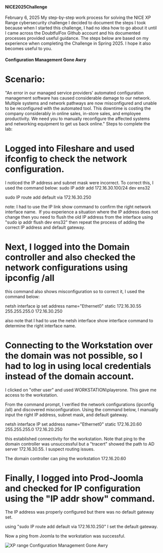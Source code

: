#### NICE2025Challenge
February 6, 2025
My step-by-step work process for solving the NICE XP Range cybersecurity challenge
I decided to document the steps I took because when I started this challenge, I had no idea how to go about it until I came across the DoubtfulFox Github account and his documented processes provided useful guidance. 
The steps below are based on my experience when completing the Challenge in Spring 2025. I hope it also becomes useful to you. 
#### Configuration Management Gone Awry

# Scenario:
"An error in our managed service providers' automated configuration management software has caused considerable damage to our network.
Multiple systems and network pathways are now misconfigured and unable to be reconfigured with the automated tool.
This downtime is costing the company considerably in online sales, in-store sales, and employee productivity.
We need you to manually reconfigure the affected systems and networking equipment to get us back online."
Steps to complete the lab: 

# Logged into Fileshare and used ifconfig to check the network configuration.
I noticed the IP address and subnet mask were incorrect. To correct this, I used the command below:
sudo IP addr add 172.16.30.100/24 dev ens32

sudo IP route add default via 172.16.30.250

note: I had to use the IP link show command to confirm the right network interface name. 
If you experience a situation where the IP address does not change then you need to flush the old IP address from the interface using "sudo ip addr flush dev ens32" then repeat the process of adding the correct IP address and default gateway. 

# Next, I logged into the Domain controller and also checked the network configurations using ipconfig /all

this command also shows misconfiguration so to correct it, I used the command below:

netsh interface ip set address name="Ethernet0" static 172.16.30.55 255.255.255.0 172.16.30.250 

also note that I had to use the netsh interface show interface command to determine the right interface name. 

# Connecting to the Workstation over the domain was not possible, so I had to log in using local credentials instead of the domain account.
I clicked on "other user" and used WORKSTATION\playerone. This gave me access to the workstation.

From the command prompt, I verified the network configurations (ipconfig /all) and discovered misconfiguration. 
Using the command below, I manually input the right IP address, subnet mask, and default gateway. 

netsh interface IP set address name="Ethernet0" static 172.16.20.60 255.255.255.0 172.16.20.250

this established connectivity for the workstation.
Note that ping to the domain controller was unsuccessful but a "tracert" showed the path to AD server 172.16.30.55. I suspect routing issues.

The domain controller can ping the workstation 172.16.20.60

# Finally, I logged into Prod-Joomla and checked for IP configuration using the "IP addr show" command.
The IP address was properly configured but there was no default gateway set.

using "sudo IP route add default via 172.16.10.250" I set the default gateway.

Now a ping from Joomla to the workstation was successful.


![XP range Configuration Management Gone Awry](https://github.com/user-attachments/assets/422bd975-d7a0-4b59-a0b6-9a406ef98110)
